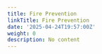 ```yaml
---
title: Fire Prevention
linkTitle: Fire Prevention
date: '2025-04-24T19:57:00Z'
weight: 0
description: No content
---
```



